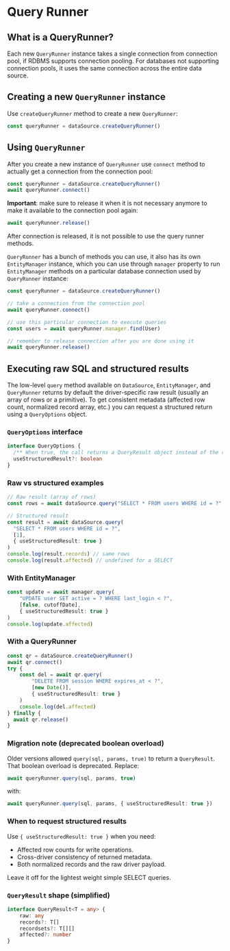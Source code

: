 # Query Runner

## What is a QueryRunner?

Each new `QueryRunner` instance takes a single connection from connection pool, if RDBMS supports connection pooling.
For databases not supporting connection pools, it uses the same connection across the entire data source.

## Creating a new `QueryRunner` instance

Use `createQueryRunner` method to create a new `QueryRunner`:

```typescript
const queryRunner = dataSource.createQueryRunner()
```

## Using `QueryRunner`

After you create a new instance of `QueryRunner` use `connect` method to actually get a connection from the connection pool:

```typescript
const queryRunner = dataSource.createQueryRunner()
await queryRunner.connect()
```

**Important**: make sure to release it when it is not necessary anymore to make it available to the connection pool again:

```typescript
await queryRunner.release()
```

After connection is released, it is not possible to use the query runner methods.

`QueryRunner` has a bunch of methods you can use, it also has its own `EntityManager` instance,
which you can use through `manager` property to run `EntityManager` methods on a particular database connection
used by `QueryRunner` instance:

```typescript
const queryRunner = dataSource.createQueryRunner()

// take a connection from the connection pool
await queryRunner.connect()

// use this particular connection to execute queries
const users = await queryRunner.manager.find(User)

// remember to release connection after you are done using it
await queryRunner.release()
```

## Executing raw SQL and structured results

The low-level `query` method available on `DataSource`, `EntityManager`, and `QueryRunner` returns by default the driver-specific raw result (usually an array of rows or a primitive). To get consistent metadata (affected row count, normalized record array, etc.) you can request a structured return using a `QueryOptions` object.

### `QueryOptions` interface

```ts
interface QueryOptions {
  /** When true, the call returns a QueryResult object instead of the raw driver return. */
  useStructuredResult?: boolean
}
```

### Raw vs structured examples

```ts
// Raw result (array of rows)
const rows = await dataSource.query("SELECT * FROM users WHERE id = ?", [1])

// Structured result
const result = await dataSource.query(
  "SELECT * FROM users WHERE id = ?",
  [1],
  { useStructuredResult: true }
)
console.log(result.records) // same rows
console.log(result.affected) // undefined for a SELECT
```

### With EntityManager

```ts
const update = await manager.query(
    "UPDATE user SET active = ? WHERE last_login < ?",
    [false, cutoffDate],
    { useStructuredResult: true }
)
console.log(update.affected)
```

### With a QueryRunner

```ts
const qr = dataSource.createQueryRunner()
await qr.connect()
try {
    const del = await qr.query(
        "DELETE FROM session WHERE expires_at < ?",
        [new Date()],
        { useStructuredResult: true }
    )
    console.log(del.affected)
} finally {
  await qr.release()
}
```



### Migration note (deprecated boolean overload)

Older versions allowed `query(sql, params, true)` to return a `QueryResult`. That boolean overload is deprecated. Replace:

```ts
await queryRunner.query(sql, params, true)
```

with:

```ts
await queryRunner.query(sql, params, { useStructuredResult: true })
```

### When to request structured results

Use `{ useStructuredResult: true }` when you need:

- Affected row counts for write operations.
- Cross-driver consistency of returned metadata.
- Both normalized records and the raw driver payload.

Leave it off for the lightest weight simple SELECT queries.

### `QueryResult` shape (simplified)

```ts
interface QueryResult<T = any> {
    raw: any
    records?: T[]
    recordsets?: T[][]
    affected?: number
}
```

